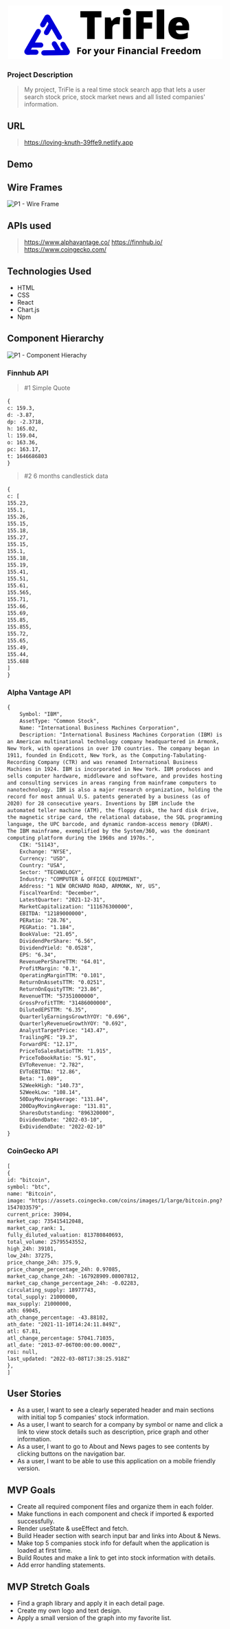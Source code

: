 
<p align="center">
<img display="center" src="/src/Resouces/Logo%20for%20Readme.png"></img>
<p>

### Project Description 
> My project, TriFle is a real time stock search app that lets a user search stock price, stock market news and all listed companies' information.

## URL
> https://loving-knuth-39ffe9.netlify.app

## Demo

## Wire Frames
![P1 - Wire Frame](https://user-images.githubusercontent.com/92760530/157293971-5766d8a5-bd0e-4b3a-b399-41fca1053b8f.png)

## APIs used
> https://www.alphavantage.co/
> https://finnhub.io/
> https://www.coingecko.com/

## Technologies Used
* HTML
* CSS
* React
* Chart.js
* Npm

## Component Hierarchy
![P1 - Component Hierachy](https://user-images.githubusercontent.com/92760530/157293978-05d0ce96-03ee-4b8a-8d5c-3b1404265b30.png)


### Finnhub API
> #1 Simple Quote
```
{
c: 159.3,
d: -3.87,
dp: -2.3718,
h: 165.02,
l: 159.04,
o: 163.36,
pc: 163.17,
t: 1646686803
}
```
> #2 6 months candlestick data
```
{
c: [
155.23,
155.1,
155.26,
155.15,
155.18,
155.27,
155.15,
155.1,
155.18,
155.19,
155.41,
155.51,
155.61,
155.565,
155.71,
155.66,
155.69,
155.85,
155.855,
155.72,
155.65,
155.49,
155.44,
155.688
]
}
```

### Alpha Vantage API
```
{
    Symbol: "IBM",
    AssetType: "Common Stock",
    Name: "International Business Machines Corporation",
    Description: "International Business Machines Corporation (IBM) is an American multinational technology company headquartered in Armonk, New York, with operations in over 170 countries. The company began in 1911, founded in Endicott, New York, as the Computing-Tabulating-Recording Company (CTR) and was renamed International Business Machines in 1924. IBM is incorporated in New York. IBM produces and sells computer hardware, middleware and software, and provides hosting and consulting services in areas ranging from mainframe computers to nanotechnology. IBM is also a major research organization, holding the record for most annual U.S. patents generated by a business (as of 2020) for 28 consecutive years. Inventions by IBM include the automated teller machine (ATM), the floppy disk, the hard disk drive, the magnetic stripe card, the relational database, the SQL programming language, the UPC barcode, and dynamic random-access memory (DRAM). The IBM mainframe, exemplified by the System/360, was the dominant computing platform during the 1960s and 1970s.",
    CIK: "51143",
    Exchange: "NYSE",
    Currency: "USD",
    Country: "USA",
    Sector: "TECHNOLOGY",
    Industry: "COMPUTER & OFFICE EQUIPMENT",
    Address: "1 NEW ORCHARD ROAD, ARMONK, NY, US",
    FiscalYearEnd: "December",
    LatestQuarter: "2021-12-31",
    MarketCapitalization: "111676300000",
    EBITDA: "12189000000",
    PERatio: "28.76",
    PEGRatio: "1.184",
    BookValue: "21.05",
    DividendPerShare: "6.56",
    DividendYield: "0.0528",
    EPS: "6.34",
    RevenuePerShareTTM: "64.01",
    ProfitMargin: "0.1",
    OperatingMarginTTM: "0.101",
    ReturnOnAssetsTTM: "0.0251",
    ReturnOnEquityTTM: "23.86",
    RevenueTTM: "57351000000",
    GrossProfitTTM: "31486000000",
    DilutedEPSTTM: "6.35",
    QuarterlyEarningsGrowthYOY: "0.696",
    QuarterlyRevenueGrowthYOY: "0.692",
    AnalystTargetPrice: "143.47",
    TrailingPE: "19.3",
    ForwardPE: "12.17",
    PriceToSalesRatioTTM: "1.915",
    PriceToBookRatio: "5.91",
    EVToRevenue: "2.782",
    EVToEBITDA: "12.86",
    Beta: "1.089",
    52WeekHigh: "140.73",
    52WeekLow: "108.14",
    50DayMovingAverage: "131.84",
    200DayMovingAverage: "131.81",
    SharesOutstanding: "896320000",
    DividendDate: "2022-03-10",
    ExDividendDate: "2022-02-10"
}
```

### CoinGecko API
```
[
{
id: "bitcoin",
symbol: "btc",
name: "Bitcoin",
image: "https://assets.coingecko.com/coins/images/1/large/bitcoin.png?1547033579",
current_price: 39094,
market_cap: 735415412048,
market_cap_rank: 1,
fully_diluted_valuation: 813780840693,
total_volume: 25795543552,
high_24h: 39101,
low_24h: 37275,
price_change_24h: 375.9,
price_change_percentage_24h: 0.97085,
market_cap_change_24h: -167928909.08007812,
market_cap_change_percentage_24h: -0.02283,
circulating_supply: 18977743,
total_supply: 21000000,
max_supply: 21000000,
ath: 69045,
ath_change_percentage: -43.88102,
ath_date: "2021-11-10T14:24:11.849Z",
atl: 67.81,
atl_change_percentage: 57041.71035,
atl_date: "2013-07-06T00:00:00.000Z",
roi: null,
last_updated: "2022-03-08T17:38:25.918Z"
},
]
```

## User Stories
> 
* As a user, I want to see a clearly seperated header and main sections with initial top 5 companies' stock information.
* As a user, I want to search for a company by symbol or name and click a link to view stock details such as description, price graph and other information.
* As a user, I want to go to About and News pages to see contents by clicking buttons on the navigation bar.
* As a user, I want to be able to use this application on a mobile friendly version.

## MVP Goals
>
* Create all required component files and organize them in each folder.
* Make functions in each component and check if imported & exported successfully.
* Render useState & useEffect and fetch.
* Build Header section with search input bar and links into About & News.
* Make top 5 companies stock info for default when the application is loaded at first time.
* Build Routes and make a link to get into stock information with details.
* Add error handling statements.

## MVP Stretch Goals
>
* Find a graph library and apply it in each detail page.
* Create my own logo and text design.
* Apply a small version of the graph into my favorite list.

